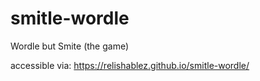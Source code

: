 # smitle-wordle
Wordle but Smite (the game) 

accessible via: https://relishablez.github.io/smitle-wordle/

